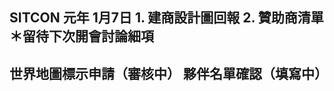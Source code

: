 SITCON 元年 	1月7日
	1. 建商設計圖回報
2. 贊助商清單
	＊留待下次開會討論細項
-------------------------------------------------------
世界地圖標示申請（審核中）
	夥伴名單確認（填寫中）
-------------------------------------------------------